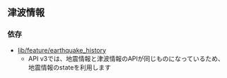 ## 津波情報

### 依存

- [lib/feature/earthquake_history](../earthquake_history/README.md)
  - API v3では、地震情報と津波情報のAPIが同じものになっているため、地震情報のstateを利用します
